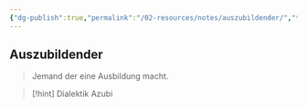 ```yaml
---
{"dg-publish":true,"permalink":"/02-resources/notes/auszubildender/","tags":[null],"noteIcon":"","updated":"2024-08-02T15:51:14.449+02:00"}
---
```


## Auszubildender 
> Jemand der eine Ausbildung macht.

>[!hint] Dialektik 
> Azubi 

